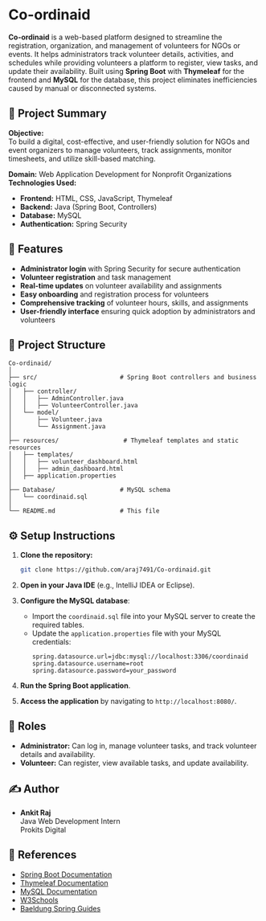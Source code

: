 # Co-ordinaid

**Co-ordinaid** is a web-based platform designed to streamline the registration, organization, and management of volunteers for NGOs or events. It helps administrators track volunteer details, activities, and schedules while providing volunteers a platform to register, view tasks, and update their availability. Built using **Spring Boot** with **Thymeleaf** for the frontend and **MySQL** for the database, this project eliminates inefficiencies caused by manual or disconnected systems.

## 🧠 Project Summary

**Objective:**  
To build a digital, cost-effective, and user-friendly solution for NGOs and event organizers to manage volunteers, track assignments, monitor timesheets, and utilize skill-based matching.

**Domain:** Web Application Development for Nonprofit Organizations  
**Technologies Used:**
- **Frontend:** HTML, CSS, JavaScript, Thymeleaf
- **Backend:** Java (Spring Boot, Controllers)
- **Database:** MySQL
- **Authentication:** Spring Security

## 🚀 Features

- **Administrator login** with Spring Security for secure authentication
- **Volunteer registration** and task management
- **Real-time updates** on volunteer availability and assignments
- **Easy onboarding** and registration process for volunteers
- **Comprehensive tracking** of volunteer hours, skills, and assignments
- **User-friendly interface** ensuring quick adoption by administrators and volunteers

## 📁 Project Structure

```
Co-ordinaid/
│
├── src/                       # Spring Boot controllers and business logic
│   ├── controller/
│   │   ├── AdminController.java
│   │   ├── VolunteerController.java
│   └── model/
│       ├── Volunteer.java
│       └── Assignment.java
│
├── resources/                  # Thymeleaf templates and static resources
│   ├── templates/
│   │   ├── volunteer_dashboard.html
│   │   ├── admin_dashboard.html
│   ├── application.properties
│
├── Database/                  # MySQL schema
│   └── coordinaid.sql
│
└── README.md                  # This file
```

## ⚙️ Setup Instructions

1. **Clone the repository:**
   ```bash
   git clone https://github.com/araj7491/Co-ordinaid.git
   ```

2. **Open in your Java IDE** (e.g., IntelliJ IDEA or Eclipse).

3. **Configure the MySQL database**:
   - Import the `coordinaid.sql` file into your MySQL server to create the required tables.
   - Update the `application.properties` file with your MySQL credentials:
     ```properties
     spring.datasource.url=jdbc:mysql://localhost:3306/coordinaid
     spring.datasource.username=root
     spring.datasource.password=your_password
     ```

4. **Run the Spring Boot application**.

5. **Access the application** by navigating to `http://localhost:8080/`.

## 👤 Roles

- **Administrator:** Can log in, manage volunteer tasks, and track volunteer details and availability.
- **Volunteer:** Can register, view available tasks, and update availability.


## ✍️ Author

- **Ankit Raj**  
  Java Web Development Intern  
  Prokits Digital  

## 📜 References

- [Spring Boot Documentation](https://spring.io/projects/spring-boot)
- [Thymeleaf Documentation](https://www.thymeleaf.org)
- [MySQL Documentation](https://dev.mysql.com/doc/)
- [W3Schools](https://www.w3schools.com/)
- [Baeldung Spring Guides](https://www.baeldung.com/)


